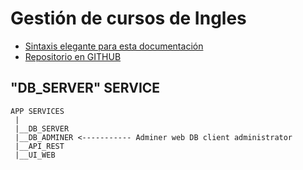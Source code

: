 # Gestión de cursos de Ingles
- [Sintaxis elegante para esta documentación](https://docs.github.com/es/github/writing-on-github/getting-started-with-writing-and-formatting-on-github/basic-writing-and-formatting-syntax)
- [Repositorio en GITHUB](https://github.com/sergioarieljuarez/ei-pp3-2022)

## "DB_SERVER" SERVICE

```
APP SERVICES
 |
 |__DB_SERVER
 |__DB_ADMINER <----------- Adminer web DB client administrator
 |__API_REST
 |__UI_WEB 
```
